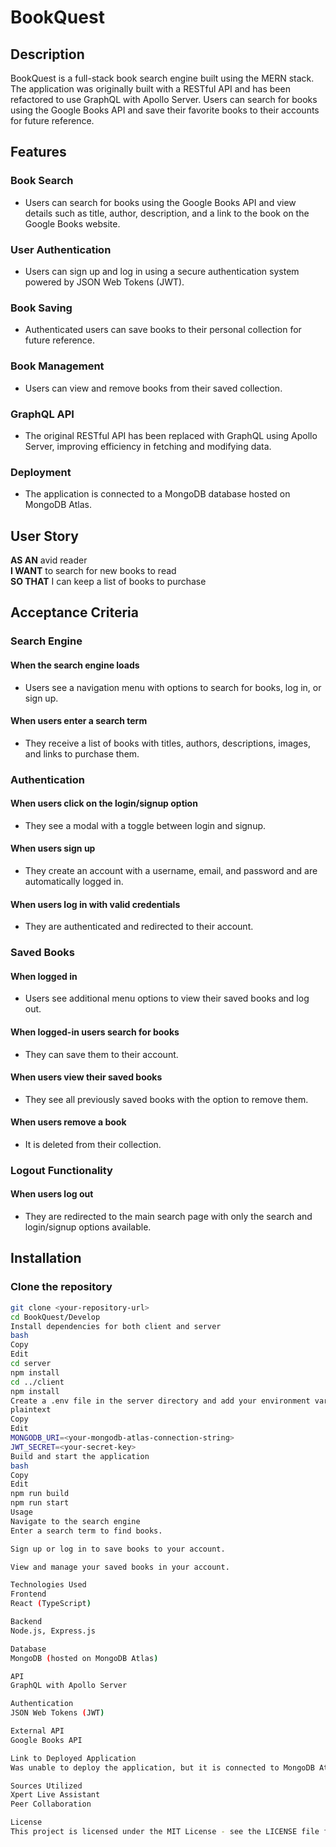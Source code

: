 # BookQuest  

## Description  
BookQuest is a full-stack book search engine built using the MERN stack. The application was originally built with a RESTful API and has been refactored to use GraphQL with Apollo Server. Users can search for books using the Google Books API and save their favorite books to their accounts for future reference.  

## Features  

### Book Search  
- Users can search for books using the Google Books API and view details such as title, author, description, and a link to the book on the Google Books website.  

### User Authentication  
- Users can sign up and log in using a secure authentication system powered by JSON Web Tokens (JWT).  

### Book Saving  
- Authenticated users can save books to their personal collection for future reference.  

### Book Management  
- Users can view and remove books from their saved collection.  

### GraphQL API  
- The original RESTful API has been replaced with GraphQL using Apollo Server, improving efficiency in fetching and modifying data.  

### Deployment  
- The application is connected to a MongoDB database hosted on MongoDB Atlas.  

## User Story  
**AS AN** avid reader  
**I WANT** to search for new books to read  
**SO THAT** I can keep a list of books to purchase  

## Acceptance Criteria  

### Search Engine  
#### When the search engine loads  
- Users see a navigation menu with options to search for books, log in, or sign up.  

#### When users enter a search term  
- They receive a list of books with titles, authors, descriptions, images, and links to purchase them.  

### Authentication  
#### When users click on the login/signup option  
- They see a modal with a toggle between login and signup.  

#### When users sign up  
- They create an account with a username, email, and password and are automatically logged in.  

#### When users log in with valid credentials  
- They are authenticated and redirected to their account.  

### Saved Books  
#### When logged in  
- Users see additional menu options to view their saved books and log out.  

#### When logged-in users search for books  
- They can save them to their account.  

#### When users view their saved books  
- They see all previously saved books with the option to remove them.  

#### When users remove a book  
- It is deleted from their collection.  

### Logout Functionality  
#### When users log out  
- They are redirected to the main search page with only the search and login/signup options available.  

## Installation  

### Clone the repository  
```bash
git clone <your-repository-url>  
cd BookQuest/Develop  
Install dependencies for both client and server
bash
Copy
Edit
cd server  
npm install  
cd ../client  
npm install  
Create a .env file in the server directory and add your environment variables
plaintext
Copy
Edit
MONGODB_URI=<your-mongodb-atlas-connection-string>  
JWT_SECRET=<your-secret-key>  
Build and start the application
bash
Copy
Edit
npm run build  
npm run start  
Usage
Navigate to the search engine
Enter a search term to find books.

Sign up or log in to save books to your account.

View and manage your saved books in your account.

Technologies Used
Frontend
React (TypeScript)

Backend
Node.js, Express.js

Database
MongoDB (hosted on MongoDB Atlas)

API
GraphQL with Apollo Server

Authentication
JSON Web Tokens (JWT)

External API
Google Books API

Link to Deployed Application
Was unable to deploy the application, but it is connected to MongoDB Atlas for database functionality.

Sources Utilized
Xpert Live Assistant
Peer Collaboration

License
This project is licensed under the MIT License - see the LICENSE file for details.
